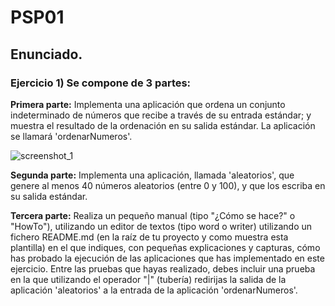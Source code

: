 # PSP01
## Enunciado.
### Ejercicio 1) Se compone de 3 partes:

**Primera parte:** Implementa una aplicación que ordena un conjunto indeterminado de números que recibe a través de su entrada estándar; y muestra el resultado de la ordenación en su salida estándar. La aplicación se llamará 'ordenarNumeros'.

![screenshot_1](https://user-images.githubusercontent.com/44543081/47614287-d6025d80-da9d-11e8-8780-8919de1688b6.png)

**Segunda parte:** Implementa una aplicación, llamada 'aleatorios', que genere al menos 40 números aleatorios (entre 0 y 100), y que los escriba en su salida estándar.

**Tercera parte:** Realiza un pequeño manual (tipo "¿Cómo se hace?" o "HowTo"), utilizando un editor de textos (tipo word o writer) utilizando un fichero README.md (en la raíz de tu proyecto y como muestra esta plantilla) en el que indiques, con pequeñas explicaciones y capturas, cómo has probado la ejecución de las aplicaciones que has implementado en este ejercicio. Entre las pruebas que hayas realizado, debes incluir una prueba en la que utilizando el operador "|" (tubería) redirijas la salida de la aplicación 'aleatorios' a la entrada de la aplicación 'ordenarNumeros'.
